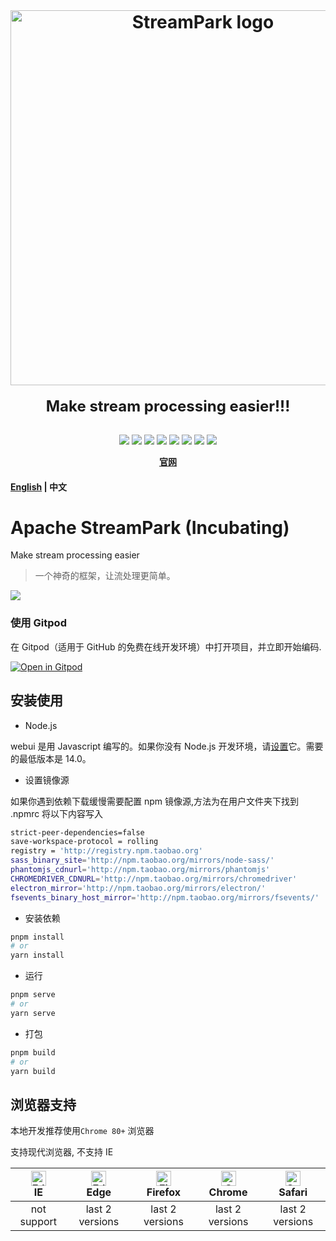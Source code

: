 <div align="center">
    <br/>
    <h1>
        <a href="https://streampark.apache.org" target="_blank" rel="noopener noreferrer">
        <img width="600" src="https://streampark.apache.org/image/logo_name.png" alt="StreamPark logo">
        </a>
    </h1>
    <strong style="font-size: 1.5rem">Make stream processing easier!!!</strong>
</div>

<br/>

<p align="center">
  <img src="https://tokei.rs/b1/github/apache/streampark">
  <img src="https://img.shields.io/github/v/release/apache/streampark.svg">
  <img src="https://img.shields.io/github/stars/apache/streampark">
  <img src="https://img.shields.io/github/forks/apache/streampark">
  <img src="https://img.shields.io/github/issues/apache/streampark">
  <img src="https://img.shields.io/github/downloads/apache/streampark/total.svg">
  <img src="https://img.shields.io/github/languages/count/apache/streampark">
  <a href="https://www.apache.org/licenses/LICENSE-2.0.html"><img src="https://img.shields.io/badge/license-Apache%202-4EB1BA.svg"></a>
</p>

<div align="center">

**[官网](https://streampark.apache.org)**

</div>

#### [English](README.md) | 中文

# Apache StreamPark (Incubating)

Make stream processing easier

> 一个神奇的框架，让流处理更简单。

![](https://streampark.apache.org/image/dashboard.png)

### 使用 Gitpod

在 Gitpod（适用于 GitHub 的免费在线开发环境）中打开项目，并立即开始编码.

[![Open in Gitpod](https://gitpod.io/button/open-in-gitpod.svg)](https://github.com/apache/incubator-streampark)

## 安装使用

- Node.js

webui 是用 Javascript 编写的。如果你没有 Node.js 开发环境，请[设置](https://nodejs.org/en/download/)它。需要的最低版本是 14.0。

- 设置镜像源

如果你遇到依赖下载缓慢需要配置 npm 镜像源,方法为在用户文件夹下找到 .npmrc 将以下内容写入

```bash
strict-peer-dependencies=false
save-workspace-protocol = rolling
registry = 'http://registry.npm.taobao.org'
sass_binary_site='http://npm.taobao.org/mirrors/node-sass/'
phantomjs_cdnurl='http://npm.taobao.org/mirrors/phantomjs'
CHROMEDRIVER_CDNURL='http://npm.taobao.org/mirrors/chromedriver'
electron_mirror='http://npm.taobao.org/mirrors/electron/'
fsevents_binary_host_mirror='http://npm.taobao.org/mirrors/fsevents/'
```

- 安装依赖

```bash
pnpm install
# or
yarn install
```

- 运行

```bash
pnpm serve
# or
yarn serve
```

- 打包

```bash
pnpm build
# or
yarn build
```

## 浏览器支持

本地开发推荐使用`Chrome 80+` 浏览器

支持现代浏览器, 不支持 IE

| [<img src="https://raw.githubusercontent.com/alrra/browser-logos/master/src/edge/edge_48x48.png" alt=" Edge" width="24px" height="24px" />](http://godban.github.io/browsers-support-badges/)</br>IE | [<img src="https://raw.githubusercontent.com/alrra/browser-logos/master/src/edge/edge_48x48.png" alt=" Edge" width="24px" height="24px" />](http://godban.github.io/browsers-support-badges/)</br>Edge | [<img src="https://raw.githubusercontent.com/alrra/browser-logos/master/src/firefox/firefox_48x48.png" alt="Firefox" width="24px" height="24px" />](http://godban.github.io/browsers-support-badges/)</br>Firefox | [<img src="https://raw.githubusercontent.com/alrra/browser-logos/master/src/chrome/chrome_48x48.png" alt="Chrome" width="24px" height="24px" />](http://godban.github.io/browsers-support-badges/)</br>Chrome | [<img src="https://raw.githubusercontent.com/alrra/browser-logos/master/src/safari/safari_48x48.png" alt="Safari" width="24px" height="24px" />](http://godban.github.io/browsers-support-badges/)</br>Safari |
| :-: | :-: | :-: | :-: | :-: |
| not support | last 2 versions | last 2 versions | last 2 versions | last 2 versions |

